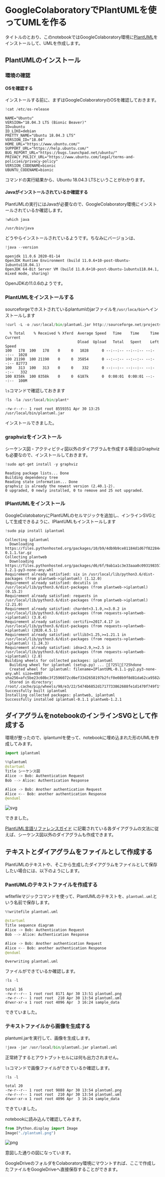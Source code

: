 # GoogleColaboratoryでPlantUMLを使ってUMLを作る

タイトルのとおり、このnotebookではGoogleColaboratory環境に[PlantUML](https://plantuml.com/ja/)をインストールして、UMLを作成します。

## PlantUMLのインストール

### 環境の確認

#### OSを確認する

インストールする前に、まずはGoogleColaboratoryのOSを確認しておきます。


```python
!cat /etc/os-release
```

    NAME="Ubuntu"
    VERSION="18.04.3 LTS (Bionic Beaver)"
    ID=ubuntu
    ID_LIKE=debian
    PRETTY_NAME="Ubuntu 18.04.3 LTS"
    VERSION_ID="18.04"
    HOME_URL="https://www.ubuntu.com/"
    SUPPORT_URL="https://help.ubuntu.com/"
    BUG_REPORT_URL="https://bugs.launchpad.net/ubuntu/"
    PRIVACY_POLICY_URL="https://www.ubuntu.com/legal/terms-and-policies/privacy-policy"
    VERSION_CODENAME=bionic
    UBUNTU_CODENAME=bionic


コマンドの実行結果から、Ubuntu 18.04.3 LTSということがわかります。

#### Javaがインストールされているか確認する

PlantUMLの実行にはJavaが必要なので、GoogleColaboratory環境にインストールされているか確認します。


```python
!which java
```

    /usr/bin/java


どうやらインストールされているようです。ちなみにバージョンは、


```python
!java --version
```

    openjdk 11.0.6 2020-01-14
    OpenJDK Runtime Environment (build 11.0.6+10-post-Ubuntu-1ubuntu118.04.1)
    OpenJDK 64-Bit Server VM (build 11.0.6+10-post-Ubuntu-1ubuntu118.04.1, mixed mode, sharing)


OpenJDKの11.0.6のようです。

### PlantUMLをインストールする

sourceforgeでホストされているplantumlのjarファイルを`/usr/loca/bin`へインストールします


```python
!curl -L -o /usr/local/bin/plantuml.jar http://sourceforge.net/projects/plantuml/files/plantuml.jar/download
```

      % Total    % Received % Xferd  Average Speed   Time    Time     Time  Current
                                     Dload  Upload   Total   Spent    Left  Speed
    100   178  100   178    0     0   1028      0 --:--:-- --:--:-- --:--:--  1028
    100 21190  100 21190    0     0  35854      0 --:--:-- --:--:-- --:--:-- 82773
    100   313  100   313    0     0    332      0 --:--:-- --:--:-- --:--:--   332
    100 8358k  100 8358k    0     0  6187k      0  0:00:01  0:00:01 --:--:--  100M


`ls`コマンドで確認しておきます


```python
!ls -la /usr/local/bin/plant*
```

    -rw-r--r-- 1 root root 8559351 Apr 30 13:25 /usr/local/bin/plantuml.jar


インストールできました。

### graphvizをインストール

シーケンス図・アクティビティ図以外のダイアグラムを作成する場合はGraphvizも必要なので、インストールしておきます。


```python
!sudo apt-get install -y graphviz
```

    Reading package lists... Done
    Building dependency tree       
    Reading state information... Done
    graphviz is already the newest version (2.40.1-2).
    0 upgraded, 0 newly installed, 0 to remove and 25 not upgraded.


### IPlantUMLをインストール

GoogleColatobatoryにPlantUMLのセルマジックを追加し、インラインSVGとして生成できるように、IPlantUMLもインストールします


```python
!sudo pip install iplantuml
```

    Collecting iplantuml
      Downloading https://files.pythonhosted.org/packages/10/b9/4db9b9ce81184d1d67f82284ca6131258b32f3f69376ee88aab5f7ff60a4/IPlantUML-0.1.1.tar.gz
    Collecting plantweb
      Downloading https://files.pythonhosted.org/packages/d6/6f/9ab1a1c3e33aaa0c0931983578c09336b092c75dce777ea666d3032f756e/plantweb-1.2.1-py3-none-any.whl
    Requirement already satisfied: six in /usr/local/lib/python3.6/dist-packages (from plantweb->iplantuml) (1.12.0)
    Requirement already satisfied: docutils in /usr/local/lib/python3.6/dist-packages (from plantweb->iplantuml) (0.15.2)
    Requirement already satisfied: requests in /usr/local/lib/python3.6/dist-packages (from plantweb->iplantuml) (2.21.0)
    Requirement already satisfied: chardet<3.1.0,>=3.0.2 in /usr/local/lib/python3.6/dist-packages (from requests->plantweb->iplantuml) (3.0.4)
    Requirement already satisfied: certifi>=2017.4.17 in /usr/local/lib/python3.6/dist-packages (from requests->plantweb->iplantuml) (2020.4.5.1)
    Requirement already satisfied: urllib3<1.25,>=1.21.1 in /usr/local/lib/python3.6/dist-packages (from requests->plantweb->iplantuml) (1.24.3)
    Requirement already satisfied: idna<2.9,>=2.5 in /usr/local/lib/python3.6/dist-packages (from requests->plantweb->iplantuml) (2.8)
    Building wheels for collected packages: iplantuml
      Building wheel for iplantuml (setup.py) ... [?25l[?25hdone
      Created wheel for iplantuml: filename=IPlantUML-0.1.1-py2.py3-none-any.whl size=4897 sha256=afc5be23c60bc3f2596072cd6ef33d2658197b2fcf0e08b9f8d81da62ca9582a
      Stored in directory: /root/.cache/pip/wheels/98/e3/22/5474b6852d1717733862688fe1d1470f749f1fe7ae0d508ce7
    Successfully built iplantuml
    Installing collected packages: plantweb, iplantuml
    Successfully installed iplantuml-0.1.1 plantweb-1.2.1




## ダイアグラムをnotebookのインラインSVGとして作成する

環境が整ったので、iplantumlを使って、notebookに埋め込まれた形のUMLを作成してみます。


```python
import iplantuml
```


```python
%%plantuml
@startuml
Title シーケンス図
Alice -> Bob: Authentication Request
Bob --> Alice: Authentication Response

Alice -> Bob: Another authentication Request
Alice <-- Bob: another authentication Response
@enduml
```




![svg](output_23_0.svg)



できました。

[PlantUML言語リファレンスガイド](http://plantuml.com/ja/guide)
 に記載されている各ダイアグラムの文法に従えば、シーケンス図以外のダイアグラムも作成できます。

## テキストとダイアグラムをファイルとして作成する

PlantUMLのテキストや、そこから生成したダイアグラムをファイルとして保存したい場合には、以下のようにします。


### PantUMLのテキストファイルを作成する

wfitefileマジックコマンドを使って、PlantUMLのテキストを、`plantuml.uml`という名前で保存します。


```python
%%writefile plantuml.uml

@startuml
Title sequence diagram
Alice -> Bob: Authentication Request
Bob --> Alice: Authentication Response

Alice -> Bob: Another authentication Request
Alice <-- Bob: another authentication Response
@enduml
```

    Overwriting plantuml.uml


ファイルができているか確認します。


```python
!ls -l
```

    total 16
    -rw-r--r-- 1 root root 8171 Apr 30 13:51 plantuml.png
    -rw-r--r-- 1 root root  210 Apr 30 13:54 plantuml.uml
    drwxr-xr-x 1 root root 4096 Apr  3 16:24 sample_data


できていました。

### テキストファイルから画像を生成する

plantuml.jarを実行して、画像を生成します。


```python
!java -jar /usr/local/bin/plantuml.jar plantuml.uml
```

正常終了するとアウトプットセルには何も出力されません。

`ls`コマンドで画像ファイルができているか確認します。


```python
!ls -l
```

    total 20
    -rw-r--r-- 1 root root 9888 Apr 30 13:54 plantuml.png
    -rw-r--r-- 1 root root  210 Apr 30 13:54 plantuml.uml
    drwxr-xr-x 1 root root 4096 Apr  3 16:24 sample_data


できていました。

notebookに読み込んで確認してみます。


```python
from IPython.display import Image
Image("./plantuml.png")
```




![png](output_36_0.png)



意図した通りの図になっています。

GoogleDriveのフォルダをColaboratory環境にマウントすれば、ここで作成したファイルをGoogleDriveへ直接保存することができます。
